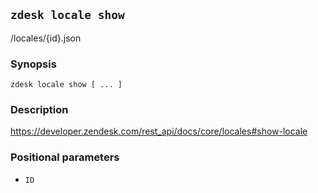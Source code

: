 ## `zdesk locale show`

/locales/{id}.json

### Synopsis

    zdesk locale show [ ... ]

### Description

https://developer.zendesk.com/rest_api/docs/core/locales#show-locale

### Positional parameters

* `ID`

